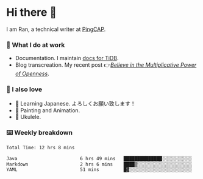 # Hi there 👋

I am Ran, a technical writer at [PingCAP](https://pingcap.com/).

### 📝 What I do at work

- Documentation. I maintain [docs for TiDB](https://github.com/pingcap/docs).
- Blog transcreation. My recent post 👉[*Believe in the Multiplicative Power of Openness*](https://pingcap.com/blog/believe-in-the-multiplicative-power-of-openness-open-source-community).

### 🤠 I also love

- 💬 Learning Japanese. よろしくお願い致します！
- 🎨 Painting and Animation.
- 🎵 Ukulele.

### ⌨️ Weekly breakdown

<!--START_SECTION:waka-->

```txt
Total Time: 12 hrs 8 mins

Java                       6 hrs 49 mins   ██████████████░░░░░░░░░░░   56.21 %
Markdown                   2 hrs 6 mins    ████▒░░░░░░░░░░░░░░░░░░░░   17.33 %
YAML                       51 mins         █▓░░░░░░░░░░░░░░░░░░░░░░░   07.08 %
```

<!--END_SECTION:waka-->
